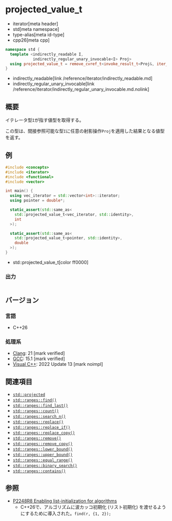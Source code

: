 # projected_value_t
* iterator[meta header]
* std[meta namespace]
* type-alias[meta id-type]
* cpp26[meta cpp]

```cpp
namespace std {
  template <indirectly_readable I,
            indirectly_regular_unary_invocable<I> Proj>
  using projected_value_t = remove_cvref_t<invoke_result_t<Proj&, iter_value_t<I>&>>;
}
```
* indirectly_readable[link /reference/iterator/indirectly_readable.md]
* indirectly_regular_unary_invocable[link /reference/iterator/indirectly_regular_unary_invocable.md.nolink]

## 概要
イテレータ型`I`が指す値型を取得する。

この型は、間接参照可能な型`I`に任意の射影操作`Proj`を適用した結果となる値型を返す。


## 例
```cpp example
#include <concepts>
#include <iterator>
#include <functional>
#include <vector>

int main() {  
  using vec_iterator = std::vector<int>::iterator;
  using pointer = double*;

  static_assert(std::same_as<
    std::projected_value_t<vec_iterator, std::identity>,
    int
  >);

  static_assert(std::same_as<
    std::projected_value_t<pointer, std::identity>,
    double
  >);
}
```
* std::projected_value_t[color ff0000]

### 出力
```
```

## バージョン
### 言語
- C++26

### 処理系
- [Clang](/implementation.md#clang): 21 [mark verified]
- [GCC](/implementation.md#gcc): 15.1 [mark verified]
- [Visual C++](/implementation.md#visual_cpp): 2022 Update 13 [mark noimpl]


## 関連項目
- [`std::projected`](projected.md)
- [`std::ranges::find()`](/reference/algorithm/ranges_find.md)
- [`std::ranges::find_last()`](/reference/algorithm/ranges_find_last.md)
- [`std::ranges::count()`](/reference/algorithm/ranges_count.md)
- [`std::ranges::search_n()`](/reference/algorithm/ranges_search_n.md)
- [`std::ranges::replace()`](/reference/algorithm/ranges_replace.md)
- [`std::ranges::replace_if()`](/reference/algorithm/ranges_replace_if.md)
- [`std::ranges::replace_copy()`](/reference/algorithm/replace_copy.md)
- [`std::ranges::remove()`](/reference/algorithm/ranges_remove.md)
- [`std::ranges::remove_copy()`](/reference/algorithm/ranges_remove_copy.md)
- [`std::ranges::lower_bound()`](/reference/algorithm/ranges_lower_bound.md)
- [`std::ranges::upper_bound()`](/reference/algorithm/ranges_upper_bound.md)
- [`std::ranges::equal_range()`](/reference/algorithm/ranges_equal_range.md)
- [`std::ranges::binary_search()`](/reference/algorithm/ranges_binary_search.md)
- [`std::ranges::contains()`](/reference/algorithm/ranges_contains.md)


## 参照
- [P2248R8 Enabling list-initialization for algorithms](https://open-std.org/jtc1/sc22/wg21/docs/papers/2024/p2248r8.html)
    - C++26で、アルゴリズムに波カッコ初期化 (リスト初期化) を渡せるようにするために導入された。`find(r, {1, 2});`
